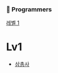 ### 📌 Programmers
[레벨 1](#lv1)


# Lv1 
  * [삼총사](https://github.com/Mins00oo/PythonStudy_CT/blob/main/Programmers/Lv1/%EC%82%BC%EC%B4%9D%EC%82%AC.py)
